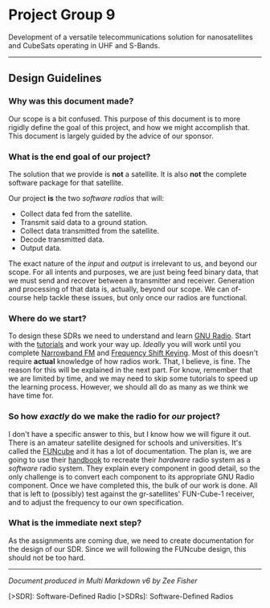 # Project Group 9  

Development of a versatile telecommunications solution for nanosatellites and CubeSats operating in UHF and S-Bands.

---

## Design Guidelines

### Why was this document made?

Our scope is a bit confused. This purpose of this document is to more rigidly define the goal of this project, and how we might accomplish that. This document is largely guided by the advice of our sponsor.

### What is the end goal of our project?

The solution that we provide is **not** a satellite. It is also **not** the complete software package for that satellite.

Our project **is** the two *software radios* that will:
 - Collect data fed from the satellite. 
 - Transmit said data to a ground station.
 - Collect data transmitted from the satellite.
 - Decode transmitted data.
 - Output data.

The exact nature of the *input* and *output* is irrelevant to us, and beyond our scope. For all intents and purposes, we are just being feed binary data, that we must send and recover between a transmitter and receiver. Generation and processing of that data is, actually, beyond our scope. We can of-course help tackle these issues, but only once our radios are functional. 

### Where do we start?

To design these SDRs we need to understand and learn [GNU Radio](https://wiki.gnuradio.org). Start with the [tutorials](https://wiki.gnuradio.org/index.php?title=Tutorials) and work your way up. *Ideally* you will work until you complete [Narrowband FM](https://wiki.gnuradio.org/index.php?title=Simulation_example:_Narrowband_FM_transceiver) and [Frequency Shift Keying](https://wiki.gnuradio.org/index.php?title=Simulation_example:_FSK). Most of this doesn't require **actual** knowledge of how radios work. That, I believe, is fine. The reason for this will be explained in the next part. For know, remember that we are limited by time, and we may need to skip some tutorials to speed up the learning process. However, we should all do as many as we think we have time for.

### So how *exactly* do we make the radio for *our* project?

I don't have a specific answer to this, but I know how we will figure it out. There is an amateur satellite designed for schools and universities. It's called the [FUNcube](https://amsat-uk.org/funcube/funcube-cubesat/) and it has a lot of documentation. The plan is, we are going to use their [handbook](https://funcubetest2.files.wordpress.com/2010/11/funcube-handbook-en_v13.pdf) to recreate their *hardware* radio system as a *software* radio system. They explain every component in good detail, so the only challenge is to convert each component to its appropriate GNU Radio component. Once we have completed this, the bulk of our work is done. All that is left to (possibly) test against the gr-satellites' FUN-Cube-1 receiver, and to adjust the frequency to our own specification.

### What is the immediate next step?

As the assignments are coming due, we need to create documentation for the design of our SDR. Since we will following the FUNcube design, this should not be too hard.

---

*Document produced in Multi Markdown v6 by Zee Fisher*


[>SDR]: Software-Defined Radio
[>SDRs]: Software-Defined Radios

